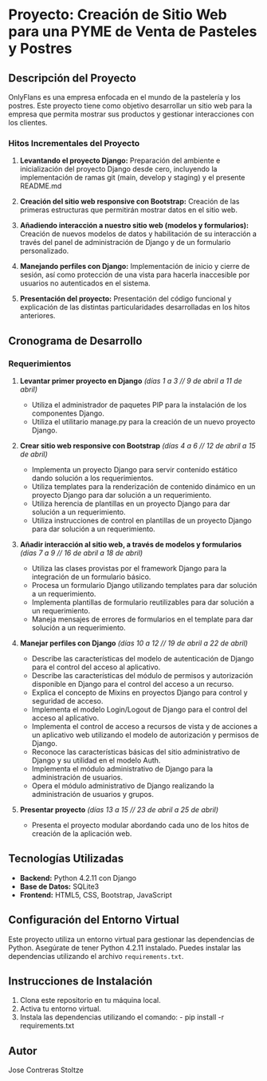 
# Proyecto: Creación de Sitio Web para una PYME de Venta de Pasteles y Postres

## Descripción del Proyecto

OnlyFlans es una empresa enfocada en el mundo de la pastelería y los postres. Este proyecto tiene como objetivo desarrollar un sitio web para la empresa que permita mostrar sus productos y gestionar interacciones con los clientes.

### Hitos Incrementales del Proyecto

1. **Levantando el proyecto Django:** Preparación del ambiente e inicialización del proyecto Django desde cero, incluyendo la implementación de ramas git (main, develop y staging) y el presente README.md
  
2. **Creación del sitio web responsive con Bootstrap:** Creación de las primeras estructuras que permitirán mostrar datos en el sitio web.

3. **Añadiendo interacción a nuestro sitio web (modelos y formularios):** Creación de nuevos modelos de datos y habilitación de su interacción a través del panel de administración de Django y de un formulario personalizado.

4. **Manejando perfiles con Django:** Implementación de inicio y cierre de sesión, así como protección de una vista para hacerla inaccesible por usuarios no autenticados en el sistema.

5. **Presentación del proyecto:** Presentación del código funcional y explicación de las distintas particularidades desarrolladas en los hitos anteriores.

## Cronograma de Desarrollo

### Requerimientos

1. **Levantar primer proyecto en Django** *(días 1 a 3      //      9 de abril a 11 de abril)*
    - Utiliza el administrador de paquetes PIP para la instalación de los componentes Django.
    - Utiliza el utilitario manage.py para la creación de un nuevo proyecto Django.

2. **Crear sitio web responsive con Bootstrap** *(días 4 a 6        //      12 de abril a 15 de abril)*
    - Implementa un proyecto Django para servir contenido estático dando solución a los requerimientos.
    - Utiliza templates para la renderización de contenido dinámico en un proyecto Django para dar solución a un requerimiento.
    - Utiliza herencia de plantillas en un proyecto Django para dar solución a un requerimiento.
    - Utiliza instrucciones de control en plantillas de un proyecto Django para dar solución a un requerimiento.

3. **Añadir interacción al sitio web, a través de modelos y formularios** *(días 7 a 9      //      16 de abril a 18 de abril)*
    - Utiliza las clases provistas por el framework Django para la integración de un formulario básico.
    - Procesa un formulario Django utilizando templates para dar solución a un requerimiento.
    - Implementa plantillas de formulario reutilizables para dar solución a un requerimiento.
    - Maneja mensajes de errores de formularios en el template para dar solución a un requerimiento.

4. **Manejar perfiles con Django** *(días 10 a 12       //      19 de abril a 22 de abril)*
    - Describe las características del modelo de autenticación de Django para el control del acceso al aplicativo.
    - Describe las características del módulo de permisos y autorización disponible en Django para el control del acceso a un recurso.
    - Explica el concepto de Mixins en proyectos Django para control y seguridad de acceso.
    - Implementa el modelo Login/Logout de Django para el control del acceso al aplicativo.
    - Implementa el control de acceso a recursos de vista y de acciones a un aplicativo web utilizando el modelo de autorización y permisos de Django.
    - Reconoce las características básicas del sitio administrativo de Django y su utilidad en el modelo Auth.
    - Implementa el módulo administrativo de Django para la administración de usuarios.
    - Opera el módulo administrativo de Django realizando la administración de usuarios y grupos.

5. **Presentar proyecto** *(días 13 a 15        //      23 de abril a 25 de abril)*
    - Presenta el proyecto modular abordando cada uno de los hitos de creación de la aplicación web.

## Tecnologías Utilizadas

- **Backend:** Python 4.2.11 con Django
- **Base de Datos:** SQLite3
- **Frontend:** HTML5, CSS, Bootstrap, JavaScript

## Configuración del Entorno Virtual

Este proyecto utiliza un entorno virtual para gestionar las dependencias de Python. Asegúrate de tener Python 4.2.11 instalado. Puedes instalar las dependencias utilizando el archivo `requirements.txt`.

## Instrucciones de Instalación

1. Clona este repositorio en tu máquina local.
2. Activa tu entorno virtual.
3. Instala las dependencias utilizando el comando: - pip install -r requirements.txt

## Autor

Jose Contreras Stoltze
